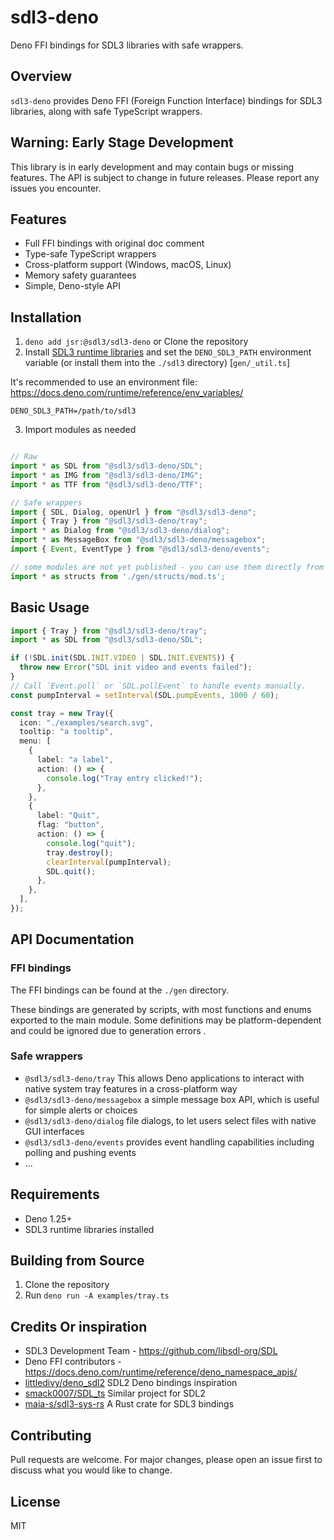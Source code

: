# sdl3-deno

Deno FFI bindings for SDL3 libraries with safe wrappers.

## Overview

`sdl3-deno` provides Deno FFI (Foreign Function Interface) bindings for SDL3 libraries, along with safe TypeScript wrappers.

## Warning: Early Stage Development

This library is in early development and may contain bugs or missing features. The API is subject to change in future releases. Please report any issues you encounter.

## Features

- Full FFI bindings with original doc comment
- Type-safe TypeScript wrappers
- Cross-platform support (Windows, macOS, Linux)
- Memory safety guarantees
- Simple, Deno-style API

## Installation

1. `deno add jsr:@sdl3/sdl3-deno` or Clone the repository
2. Install [SDL3 runtime libraries](https://github.com/libsdl-org/SDL/releases) and set the `DENO_SDL3_PATH` environment variable (or install them into the `./sdl3` directory) [`gen/_util.ts`]

It's recommended to use an environment file: https://docs.deno.com/runtime/reference/env_variables/

```.env
DENO_SDL3_PATH=/path/to/sdl3
```

3. Import modules as needed


```typescript

// Raw
import * as SDL from "@sdl3/sdl3-deno/SDL";
import * as IMG from "@sdl3/sdl3-deno/IMG";
import * as TTF from "@sdl3/sdl3-deno/TTF";

// Safe wrappers
import { SDL, Dialog, openUrl } from "@sdl3/sdl3-deno";
import { Tray } from "@sdl3/sdl3-deno/tray";
import * as Dialog from "@sdl3/sdl3-deno/dialog";
import * as MessageBox from "@sdl3/sdl3-deno/messagebox";
import { Event, EventType } from "@sdl3/sdl3-deno/events";

// some modules are not yet published - you can use them directly from source by cloning the repository
import * as structs from './gen/structs/mod.ts';

```

## Basic Usage

```typescript
import { Tray } from "@sdl3/sdl3-deno/tray";
import * as SDL from "@sdl3/sdl3-deno/SDL";

if (!SDL.init(SDL.INIT.VIDEO | SDL.INIT.EVENTS)) {
  throw new Error("SDL init video and events failed");
}
// Call `Event.poll` or `SDL.pollEvent` to handle events manually.
const pumpInterval = setInterval(SDL.pumpEvents, 1000 / 60);

const tray = new Tray({
  icon: "./examples/search.svg",
  tooltip: "a tooltip",
  menu: [
    {
      label: "a label",
      action: () => {
        console.log("Tray entry clicked!");
      },
    },
    {
      label: "Quit",
      flag: "button",
      action: () => {
        console.log("quit");
        tray.destroy();
        clearInterval(pumpInterval);
        SDL.quit();
      },
    },
  ],
});

```

## API Documentation

### FFI bindings
The FFI bindings can be found at the `./gen` directory.

These bindings are generated by scripts, with most functions and enums exported to the main module. Some definitions may be platform-dependent and could be ignored due to generation errors .

### Safe wrappers
- `@sdl3/sdl3-deno/tray` This allows Deno applications to interact with native system tray features in a cross-platform way
- `@sdl3/sdl3-deno/messagebox`  a simple message box API, which is useful for simple alerts or choices
- `@sdl3/sdl3-deno/dialog` file dialogs, to let users select files with native GUI interfaces
- `@sdl3/sdl3-deno/events` provides event handling capabilities including polling and pushing events
- ...

## Requirements

- Deno 1.25+
- SDL3 runtime libraries installed


## Building from Source

1. Clone the repository
2. Run `deno run -A examples/tray.ts`


## Credits Or inspiration

- SDL3 Development Team - https://github.com/libsdl-org/SDL
- Deno FFI contributors - https://docs.deno.com/runtime/reference/deno_namespace_apis/
- [littledivy/deno_sdl2](https://github.com/littledivy/deno_sdl2) SDL2 Deno bindings inspiration
- [smack0007/SDL_ts](https://github.com/smack0007/SDL_ts) Similar project for SDL2
- [maia-s/sdl3-sys-rs](https://github.com/maia-s/sdl3-sys-rs) A Rust crate for SDL3 bindings


## Contributing

Pull requests are welcome. For major changes, please open an issue first to discuss what you would like to change.

## License

MIT
